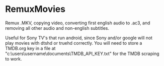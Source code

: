 # RemuxMovies
Remux .MKV, copying video, converting first english audio to .ac3, and removing all other audio and non-english subtitles.

Useful for Sony TV's that run android, since Sony and/or google will not play movies with dtshd or truehd correctly. You will need to store a TMDB.org key in a file at  "c:\users\username\documents\TMDB_API_KEY.txt" for the TMDB scraping to work.
